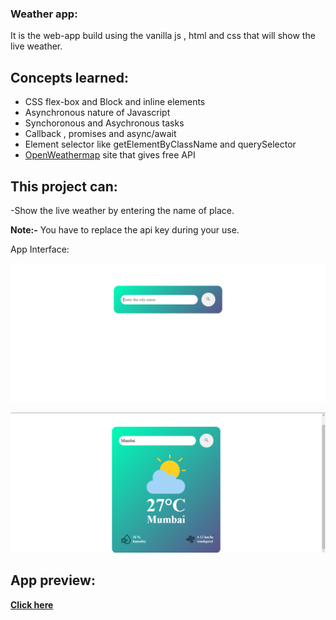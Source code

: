 ### Weather app:

It is the web-app build using the vanilla js , html and css that will show the live weather.

## Concepts learned:

- CSS flex-box and Block and inline elements
- Asynchronous nature of Javascript
- Synchoronous and Asychronous tasks
- Callback , promises and async/await
- Element selector like getElementByClassName and querySelector
- [OpenWeathermap](https://openweathermap.org/) site that gives free API

## This project can:

-Show the live weather by entering the name of place.

**Note:-** You have to replace the api key during your use.

App Interface:

![First Interface ](/Images/First_Interface.png)

![First Interface ](/Images/weather-app.png)

## App preview:

**[Click here](https://kz1232.github.io/Weather_app/)**
